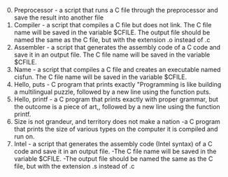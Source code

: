 0. Preprocessor - a script that runs a C file through the preprocessor and save the result into another file
1. Compiler - a script that compiles a C file but does not link. The C file name will be saved in the variable $CFILE. The output file should be named the same as the C file, but with the extension .o instead of .c
2. Assembler - a script that generates the assembly code of a C code and save it in an output file. The C file name will be saved in the variable $CFILE.
3. Name - a script that compiles a C file and creates an executable named cisfun. The C file name will be saved in the variable $CFILE.
4. Hello, puts -  C program that prints exactly "Programming is like building a multilingual puzzle, followed by a new line using the function puts.
5. Hello, printf - a C program that prints exactly with proper grammar, but the outcome is a piece of art,, followed by a new line using the function printf.
6. Size is not grandeur, and territory does not make a nation -a C program that prints the size of various types on the computer it is compiled and run on.
7. Intel - a script that generates the assembly code (Intel syntax) of a C code and save it in an output file.
	-The C file name will be saved in the variable $CFILE.
	-The output file should be named the same as the C file, but with the extension .s instead of .c  
